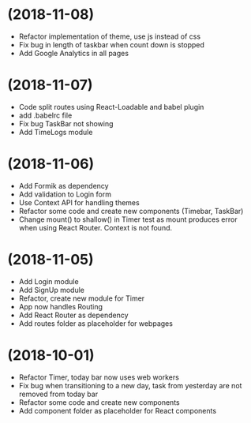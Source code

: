 # (2018-11-08)
* Refactor implementation of theme, use js instead of css
* Fix bug in length of taskbar when count down is stopped
* Add Google Analytics in all pages

# (2018-11-07)
* Code split routes using React-Loadable and babel plugin
* add .babelrc file
* Fix bug TaskBar not showing
* Add TimeLogs module

# (2018-11-06)
* Add Formik as dependency
* Add validation to Login form
* Use Context API for handling themes
* Refactor some code and create new components (Timebar, TaskBar)
* Change mount() to shallow() in Timer test as mount produces error when using React Router. Context is not found.

# (2018-11-05)
* Add Login module
* Add SignUp module
* Refactor, create new module for Timer 
* App now handles Routing
* Add React Router as dependency
* Add routes folder as placeholder for webpages

# (2018-10-01)
* Refactor Timer, today bar now uses web workers
* Fix bug when transitioning to a new day, task from yesterday are not removed from today bar
* Refactor some code and create new components
* Add component folder as placeholder for React components